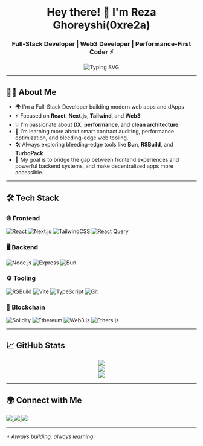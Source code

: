 <h1 align="center">Hey there! 👋 I'm Reza Ghoreyshi(0xre2a)</h1>
<h3 align="center">Full-Stack Developer | Web3 Developer | Performance-First Coder ⚡</h3>

<p align="center">
  <img src="https://readme-typing-svg.herokuapp.com?font=Fira+Code&weight=500&size=22&pause=1000&color=00C9A7&center=true&vCenter=true&width=500&lines=Frontend+%F0%9F%92%BB+%7C+Backend+%F0%9F%92%BC+%7C+Web3+%F0%9F%94%A5;React+Next.js+Tailwind+Lover;Smart+Contract+%7C+Node.js+%7C+DX+Advocate" alt="Typing SVG" />
</p>

---

## 🧑‍💻 About Me

- 🌍 I'm a Full-Stack Developer building modern web apps and dApps
- ⚡ Focused on **React**, **Next.js**, **Tailwind**, and **Web3**
- 💡 I’m passionate about **DX**, **performance**, and **clean architecture**
- 🧠 I’m learning more about smart contract auditing, performance optimization, and bleeding-edge web tooling.
- 🛠️ Always exploring bleeding-edge tools like **Bun**, **RSBuild**, and **TurboPack**
- 🎯 My goal is to bridge the gap between frontend experiences and powerful backend systems, and make decentralized apps more accessible.

---

## 🛠️ Tech Stack

### 🌐 Frontend
![React](https://img.shields.io/badge/-React-61DAFB?style=flat&logo=react&logoColor=white)
![Next.js](https://img.shields.io/badge/-Next.js-black?style=flat&logo=next.js)
![TailwindCSS](https://img.shields.io/badge/-Tailwind-38B2AC?style=flat&logo=tailwind-css&logoColor=white)
![React Query](https://img.shields.io/badge/-React_Query-FF4154?style=flat&logo=react-query&logoColor=white)

### 🖥️ Backend
![Node.js](https://img.shields.io/badge/-Node.js-339933?style=flat&logo=node.js&logoColor=white)
![Express](https://img.shields.io/badge/-Express-black?style=flat&logo=express&logoColor=white)
![Bun](https://img.shields.io/badge/-Bun.js-black?style=flat&logo=bun&logoColor=white)

### ⚙️ Tooling
![RSBuild](https://img.shields.io/badge/-RSBuild-FF6F00?style=flat&logo=rust&logoColor=white)
![Vite](https://img.shields.io/badge/-Vite-646CFF?style=flat&logo=vite&logoColor=white)
![TypeScript](https://img.shields.io/badge/-TypeScript-3178C6?style=flat&logo=typescript&logoColor=white)
![Git](https://img.shields.io/badge/-Git-F05032?style=flat&logo=git&logoColor=white)

### 🔗 Blockchain
![Solidity](https://img.shields.io/badge/-Solidity-363636?style=flat&logo=solidity&logoColor=white)
![Ethereum](https://img.shields.io/badge/-Ethereum-3C3C3D?style=flat&logo=ethereum&logoColor=white)
![Web3.js](https://img.shields.io/badge/-Web3.js-F16822?style=flat&logo=web3.js&logoColor=white)
![Ethers.js](https://img.shields.io/badge/-Ethers.js-6E64FF?style=flat&logo=ethereum&logoColor=white)

---

## 📈 GitHub Stats

<p align="center">
  <img src="https://github-readme-streak-stats.herokuapp.com/?user=0xre2a&theme=react&hide_border=true&date_format=M%20j%5B%2C%20Y%5D" />
  <br/>
  <img src="https://github-readme-stats.vercel.app/api?username=0xre2a&show_icons=true&theme=radical&hide_border=true" />
  <br/>
  <img src="https://github-readme-stats.vercel.app/api/top-langs/?username=0xre2a&layout=compact&theme=tokyonight&hide_border=true" />
</p>

---

## 🌍 Connect with Me

<p align="left">
  <a href="https://github.com/0xre2a" target="_blank">
    <img src="https://img.shields.io/badge/GitHub-181717?style=for-the-badge&logo=github&logoColor=white" />
  </a>
  <a href="https://linkedin.com/in/reza-ghoreyshi" target="_blank">
    <img src="https://img.shields.io/badge/LinkedIn-0077B5?style=for-the-badge&logo=linkedin&logoColor=white" />
  </a>
  <a href="https://your-portfolio.com" target="_blank">
    <img src="https://img.shields.io/badge/Portfolio-%23000000?style=for-the-badge&logo=firefox-browser&logoColor=white" />
  </a>
</p>


---

⚡ *Always building, always learning.*